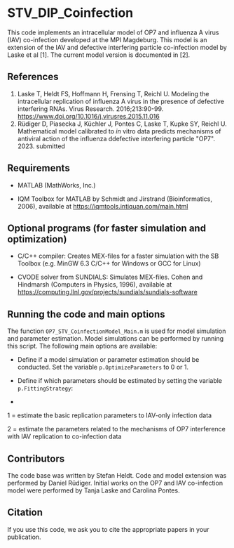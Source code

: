 # STV_DIP_Coinfection
This code implements an intracellular model of OP7 and influenza A virus (IAV) co-infection developed at the MPI Magdeburg. This model is an extension of the IAV and defective interfering particle co-infection model by Laske et al [1]. The current model version is documented in [2]. 

## References
1. Laske T, Heldt FS, Hoffmann H, Frensing T, Reichl U. Modeling the intracellular replication of influenza A virus in the presence of defective interfering RNAs. Virus Research. 2016;213:90-99. https://www.doi.org/10.1016/j.virusres.2015.11.016
2. Rüdiger D, Piasecka J, Küchler J, Pontes C, Laske T, Kupke SY, Reichl U. Mathematical model calibrated to *in* vitro data predicts mechanisms of antiviral action of the influenza ddefective interfering particle "OP7". 2023. submitted

## Requirements
- MATLAB (MathWorks, Inc.)

- IQM Toolbox for MATLAB by Schmidt and Jirstrand (Bioinformatics, 2006), available at https://iqmtools.intiquan.com/main.html

## Optional programs (for faster simulation and optimization)
- C/C++ compiler: Creates MEX-files for a faster simulation with the SB Toolbox (e.g. MinGW 6.3 C/C++ for Windows or GCC for Linux)

- CVODE solver from SUNDIALS: Simulates MEX-files. Cohen and Hindmarsh (Computers in Physics, 1996), available at https://computing.llnl.gov/projects/sundials/sundials-software

## Running the code and main options
The function `OP7_STV_CoinfectionModel_Main.m` is used for model simulation and parameter estimation. Model simulations can be performed by running this script. The following main options are available:
-	Define if a model simulation or parameter estimation should be conducted. Set the variable `p.OptimizeParameters` to 0 or 1. 

-	Define if which parameters should be estimated by setting the variable `p.FittingStrategy`:
-	
1 = estimate the basic replication parameters to IAV-only infection data
 	
2 = estimate the parameters related to the mechanisms of OP7 interference with IAV replication to co-infection data

## Contributors
The code base was written by Stefan Heldt. Code and model extension was performed by Daniel Rüdiger. Initial works on the OP7 and IAV co-infection model were performed by Tanja Laske and Carolina Pontes.

## Citation
If you use this code, we ask you to cite the appropriate papers in your publication.
